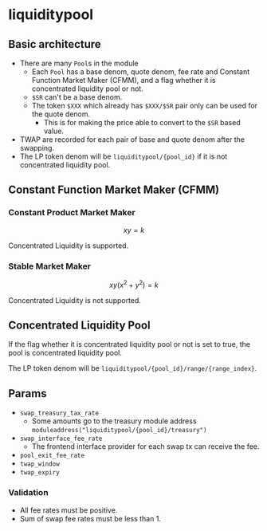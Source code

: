 # liquiditypool

## Basic architecture

- There are many `Pool`s in the module
  - Each `Pool` has a base denom, quote denom, fee rate and Constant Function Market Maker (CFMM), and a flag whether it is concentrated liquidity pool or not.
  - `$SR` can't be a base denom.
  - The token `$XXX` which already has `$XXX/$SR` pair only can be used for the quote denom.
    - This is for making the price able to convert to the `$SR` based value.
- TWAP are recorded for each pair of base and quote denom after the swapping.
- The LP token denom will be `liquiditypool/{pool_id}` if it is not concentrated liquidity pool.

## Constant Function Market Maker (CFMM)

### Constant Product Market Maker

$$
  x y = k
$$

Concentrated Liquidity is supported.

### Stable Market Maker

$$
  x y (x^2 + y^2) = k
$$

Concentrated Liquidity is not supported.

## Concentrated Liquidity Pool

If the flag whether it is concentrated liquidity pool or not is set to true, the pool is concentrated liquidity pool.

The LP token denom will be `liquiditypool/{pool_id}/range/{range_index}`.

## Params

- `swap_treasury_tax_rate`
  - Some amounts go to the treasury module address `moduleaddress("liquiditypool/{pool_id}/treasury")`
- `swap_interface_fee_rate`
  - The frontend interface provider for each swap tx can receive the fee.
- `pool_exit_fee_rate`
- `twap_window`
- `twap_expiry`

### Validation

- All fee rates must be positive.
- Sum of swap fee rates must be less than 1.
